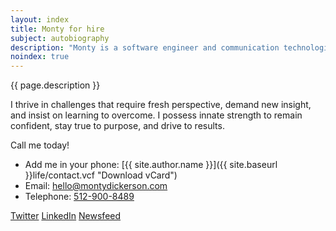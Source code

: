 ```yaml
---
layout: index
title: Monty for hire
subject: autobiography
description: "Monty is a software engineer and communication technologist with eyes that see through the complexity to the bones of problems, unmasking the relationships of opportunities."
noindex: true
---
```


{{ page.description }}

I thrive in challenges that require fresh perspective, demand new insight,
and insist on learning to overcome.
I possess innate strength to remain confident, stay true to purpose,
and drive to results.

Call me today!

<!-- Send me a note? I would love to hear from you. -->

* Add me in your phone: [{{ site.author.name }}]({{ site.baseurl }}life/contact.vcf "Download vCard")
* Email: <a href='m&#97;&#105;lto&#58;hel&#108;o&#64;mo%6E&#37;74yd&#105;c%&#54;B%65rson&#46;%63&#37;&#54;Fm'>h&#101;l&#108;&#111;&#64;mo&#110;t&#121;dicke&#114;son&#46;com</a>
* Telephone: <a href='tel:+1&#45;5%&#51;1&#50;-9%300&#45;&#56;4&#56;%39'>5&#49;2&#45;900-8489</a>

<p class="socialicons">
    <a class="twitter" href="https://twitter.com/{{ site.author.twitter }}"
      title="Twitter">Twitter</a>
    <a class="linkedin" href="https://linkedin.com/in/{{ site.author.linkedin }}"
      title="LinkedIn">LinkedIn</a>
    <a class="feed" href="{{ site.baseurl }}tech/atom.xml"
      title="Newsfeed">Newsfeed</a>
</p>

